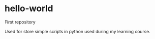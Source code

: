 # hello-world
First repository

Used for store simple scripts in python used during my learning course.
